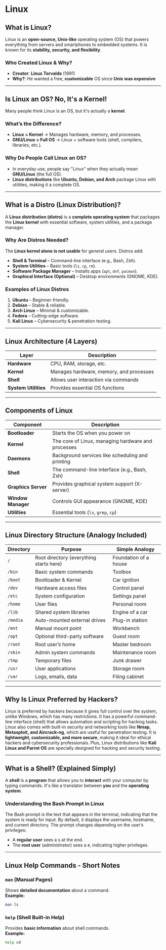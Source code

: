 # **Linux**  

## **What is Linux?**  
Linux is an **open-source, Unix-like** operating system (OS) that powers everything from servers and smartphones to embedded systems. It is known for its **stability, security, and flexibility**.  

### **Who Created Linux & Why?**  
- **Creator**: **Linus Torvalds** (1991)  
- **Why?**: He wanted a free, **customizable** OS since **Unix was expensive**  

---

## **Is Linux an OS? No, It's a Kernel!**  
Many people think Linux is an OS, but it's actually a **kernel**.  

### **What’s the Difference?**  
- **Linux = Kernel** → Manages hardware, memory, and processes.  
- **GNU/Linux = Full OS** → Linux + software tools (shell, compilers, libraries, etc.).  

### **Why Do People Call Linux an OS?**  
- In everyday use, people say "Linux" when they actually mean **GNU/Linux** (the full OS).  
- **Linux distributions** like **Ubuntu, Debian, and Arch** package Linux with utilities, making it a complete OS.  

---

## **What is a Distro (Linux Distribution)?**  
A **Linux distribution (distro)** is a **complete operating system** that packages the **Linux kernel** with essential software, system utilities, and a package manager.  

### **Why Are Distros Needed?**  
The **Linux kernel alone is not usable** for general users. Distros add:  
- **Shell & Terminal** – Command-line interface (e.g., Bash, Zsh).  
- **System Utilities** – Basic tools (`ls`, `cp`, `rm`).  
- **Software Package Manager** – Installs apps (`apt`, `dnf`, `pacman`).  
- **Graphical Interface (Optional)** – Desktop environments (GNOME, KDE).  

### **Examples of Linux Distros**  
1. **Ubuntu** – Beginner-friendly.  
2. **Debian** – Stable & reliable.  
3. **Arch Linux** – Minimal & customizable.  
4. **Fedora** – Cutting-edge software.  
5. **Kali Linux** – Cybersecurity & penetration testing.  

---

## **Linux Architecture (4 Layers)**  

| Layer             | Description                              |  
|------------------|--------------------------------------|  
| **Hardware**     | CPU, RAM, storage, etc.             |  
| **Kernel**       | Manages hardware, memory, and processes |  
| **Shell**        | Allows user interaction via commands |  
| **System Utilities** | Provides essential OS functions  |  

---

## **Components of Linux**  

| Component        | Description                              |  
|-----------------|-----------------------------------------|  
| **Bootloader**  | Starts the OS when you power on        |  
| **Kernel**      | The core of Linux, managing hardware and processes |  
| **Daemons**     | Background services like scheduling and printing |  
| **Shell**       | The command-line interface (e.g., Bash, Zsh) |  
| **Graphics Server** | Provides graphical system support (X-server) |  
| **Window Manager** | Controls GUI appearance (GNOME, KDE) |  
| **Utilities**   | Essential tools (`ls`, `grep`, `cp`)   |  

---

## **Linux Directory Structure (Analogy Included)**  

| Directory | Purpose | Simple Analogy |
|-----------|---------|----------------|
| `/`       | Root directory (everything starts here) | Foundation of a house |
| `/bin`    | Basic system commands | Toolbox |
| `/boot`   | Bootloader & Kernel | Car ignition |
| `/dev`    | Hardware access files | Control panel |
| `/etc`    | System configuration | Settings panel |
| `/home`   | User files | Personal room |
| `/lib`    | Shared system libraries | Engine of a car |
| `/media`  | Auto-mounted external drives | Plug-in station |
| `/mnt`    | Manual mount point | Workbench |
| `/opt`    | Optional third-party software | Guest room |
| `/root`   | Root user’s home | Master bedroom |
| `/sbin`   | Admin system commands | Maintenance room |
| `/tmp`    | Temporary files | Junk drawer |
| `/usr`    | User applications | Storage room |
| `/var`    | Logs, emails, data | Filing cabinet |

---

## **Why Is Linux Preferred by Hackers?**  
Linux is preferred by hackers because it gives full control over the system, unlike Windows, which has many restrictions. It has a powerful command-line interface (shell) that allows automation and scripting for hacking tasks. Linux also comes with built-in security and networking tools like **Nmap, Metasploit, and Aircrack-ng**, which are useful for penetration testing. It is **lightweight, customizable, and more secure**, making it ideal for ethical hackers and cybersecurity professionals. Plus, Linux distributions like **Kali Linux and Parrot OS** are specially designed for hacking and security testing.  

---

## **What is a Shell? (Explained Simply)**  
A **shell** is a **program** that allows you to **interact** with your computer by typing commands. It's like a translator between **you** and the **operating system**.  

### **Understanding the Bash Prompt in Linux**  
The Bash prompt is the text that appears in the terminal, indicating that the system is ready for input. By default, it displays the username, hostname, and current directory. The prompt changes depending on the user’s privileges:  
- A **regular user** sees a `$` at the end.  
- The **root user** (administrator) sees a `#`, indicating higher privileges.  

---

## **Linux Help Commands - Short Notes**  

### `man` (Manual Pages)  
Shows **detailed documentation** about a command.  
**Example:**  
```bash
man ls
```

### `help` (Shell Built-in Help)  
Provides **basic information** about shell commands.  
**Example:**  
```bash
help cd
